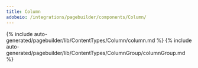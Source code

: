 ```yaml
---
title: Column
adobeio: /integrations/pagebuilder/components/Column/
---
```


<!--
The reference doc content is generated automatically from the source code.
To update this section, update the doc blocks in the source code
-->

{% include auto-generated/pagebuilder/lib/ContentTypes/Column/column.md %}
{% include auto-generated/pagebuilder/lib/ContentTypes/ColumnGroup/columnGroup.md %}

